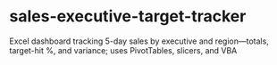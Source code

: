 # sales-executive-target-tracker
Excel dashboard tracking 5-day sales by executive and region—totals, target-hit %, and variance; uses PivotTables, slicers, and VBA
